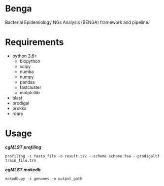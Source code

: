 # Benga
Bacterial Epidemiology NGs Analysis (BENGA) framework and pipeline.

# Requirements
* python 3.6+
  * biopython
  * scipy
  * numba
  * numpy
  * pandas
  * fastcluster
  * matplotlib
* blast
* prodigal
* prokka
* roary

# Usage
***cgMLST profiling***
```
profiling -i fasta_file -o result.tsv --scheme scheme.faa --prodigaltf train_file.trn
```
***cgMLST makedb***
```
makedb.py -i genomes -o output_path
```

